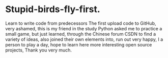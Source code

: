 # Stupid-birds-fly-first.
Learn to write code from predecessors
The first upload code to GitHub,
very ashamed, 
this is my friend in the study Python asked me to practice a small game,
but just learned, through the Chinese forum CSDN to find a variety of ideas,
also joined their own elements into, 
run out very happy, 
I a person to play a day, 
hope to learn here more interesting open source projects, 
Thank you very much.
